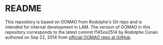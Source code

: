 # README #

This repository is based on OOMAO from Rodolphe's Git repo and is intended for internal development in LAM. The version of OOMAO in this repository corresponds to the latest commit f145ce2514  by  Rodolphe Conan authored on Sep 22, 2014 from [official OOMAO repo at GitHub](https://github.com/rconan/OOMAO/).